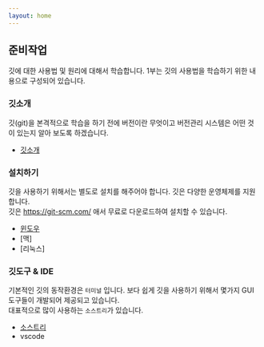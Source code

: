 ```yaml
---
layout: home
---
```

## 준비작업
깃에 대한 사용법 및 원리에 대해서 학습합니다. 1부는 깃의 사용법을 학습하기 위한 내용으로 구성되어 있습니다. 

### 깃소개
깃(git)을 본격적으로 학습을 하기 전에 버전이란 무엇이고 버전관리 시스템은 어떤 것이 있는지 알아 보도록 하겠습니다.
* [깃소개](intro)

### 설치하기
깃을 사용하기 위해서는 별도로 설치를 해주어야 합니다. 깃은 다양한 운영체제를 지원합니다.  
깃은 https://git-scm.com/ 애서 무료로 다운로드하여 설치할 수 있습니다.

* [윈도우](/setup/windows)
* [맥]
* [리눅스]

### 깃도구 & IDE
기본적인 깃의 동작환경은 `터미널` 입니다. 보다 쉽게 깃을 사용하기 위해서 몇가지 GUI 도구들이 개발되어 제공되고 있습니다.  
대표적으로 많이 사용하는 `소스트리`가 있습니다.

* [소스트리](/setup/sourcetree)
* vscode









